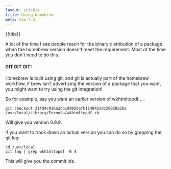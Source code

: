 ```yaml
---
layout: stickie
title: Using homebrew
meta: Vim-7.3
---
```


{{title}}

A lot of the time I see people reach for the binary distribution of a package when the homebrew version doesn't meet the requirement. Most of the time you don't need to do this.

#### GIT GIT GIT!

Homebrew is built using git, and git is actually part of the homebrew workflow, if brew isn't advertizing the version of a package that you want, you might want to try using the git integration!

So for example, say you want an earlier version of wkhtmltopdf ....

    git checkout 21fd4c916a2cb1d902dafb114842adc29028a2ba /usr/local/Library/Formula/wkhtmltopdf.rb

Will give you version 0.9.9.

If you want to track down an actual version you can do so by grepping the git log:

    cd /usr/local
    git log | grep wkhtmltopdf -B 4

This will give you the commit ids.


